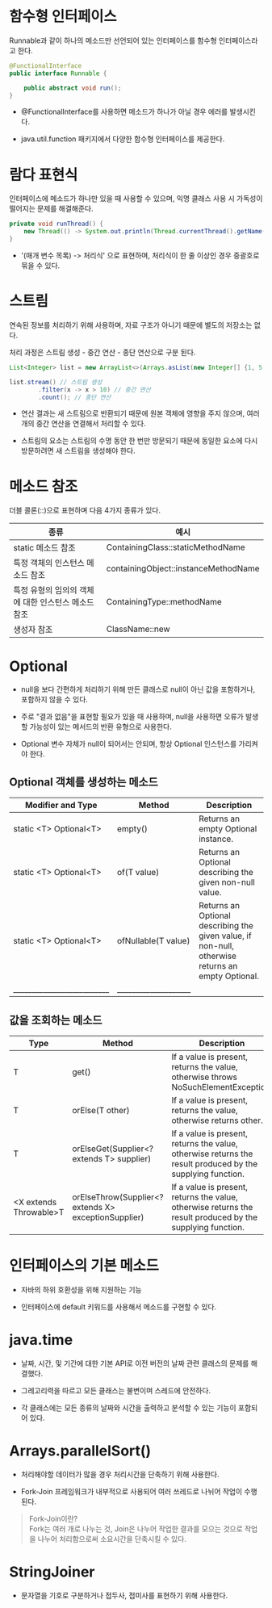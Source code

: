 # 함수형 인터페이스

Runnable과 같이 하나의 메소드만 선언되어 있는 인터페이스를 함수형 인터페이스라고 한다.

```java
@FunctionalInterface
public interface Runnable {

    public abstract void run();
}
```

* @FunctionalInterface를 사용하면 메소드가 하나가 아닐 경우 에러를 발생시킨다.

* java.util.function 패키지에서 다양한 함수형 인터페이스를 제공한다.

# 람다 표현식

인터페이스에 메소드가 하나만 있을 때 사용할 수 있으며, 익명 클래스 사용 시 가독성이 떨어지는 문제를 해결해준다.

```java
private void runThread() {
    new Thread(() -> System.out.println(Thread.currentThread().getName())).start();
}
```

* '(매개 변수 목록) -> 처리식' 으로 표현하며, 처리식이 한 줄 이상인 경우 중괄호로 묶을 수 있다.

# 스트림

연속된 정보를 처리하기 위해 사용하며, 자료 구조가 아니기 때문에 별도의 저장소는 없다.

처리 과정은 스트림 생성 - 중간 연산 - 종단 연산으로 구분 된다.

```java
List<Integer> list = new ArrayList<>(Arrays.asList(new Integer[] {1, 5, 10, 15}));

list.stream() // 스트림 생성
        .filter(x -> x > 10) // 중간 연산
        .count(); // 종단 연산
```

* 연산 결과는 새 스트림으로 반환되기 때문에 원본 객체에 영향을 주지 않으며, 여러 개의 중간 연산을 연결해서 처리할 수 있다.

* 스트림의 요소는 스트림의 수명 동안 한 번만 방문되기 때문에 동일한 요소에 다시 방문하려면 새 스트림을 생성해야 한다.

# 메소드 참조

더블 콜론(::)으로 표현하며 다음 4가지 종류가 있다.

|종류|예시|
|---|---|
|static 메소드 참조|ContainingClass::staticMethodName|
|특정 객체의 인스턴스 메소드 참조|containingObject::instanceMethodName|
|특정 유형의 임의의 객체에 대한 인스턴스 메소드 참조|ContainingType::methodName|
|생성자 참조|ClassName::new|

# Optional

* null을 보다 간편하게 처리하기 위해 만든 클래스로 null이 아닌 값을 포함하거나, 포함하지 않을 수 있다.

* 주로 "결과 없음"을 표현할 필요가 있을 때 사용하며, null을 사용하면 오류가 발생할 가능성이 있는 메서드의 반환 유형으로 사용한다.

* Optional 변수 자체가 null이 되어서는 안되며, 항상 Optional 인스턴스를 가리켜야 한다.


## Optional 객체를 생성하는 메소드

|Modifier and Type|Method|Description|
|---|---|---|
|static \<T> Optional\<T>|empty()|Returns an empty Optional instance.|
|static \<T> Optional\<T>|of(T value)|Returns an Optional describing the given non-null value.|
|static \<T> Optional\<T>|ofNullable(T value)|Returns an Optional describing the given value, if non-null, otherwise returns an empty Optional.|
|__________________________|____________________||

## 값을 조회하는 메소드

|Type|Method|Description|
|---|---|---|
|T|get()|If a value is present, returns the value, otherwise throws NoSuchElementException.|
|T|orElse(T other)|If a value is present, returns the value, otherwise returns other.|
|T|orElseGet(Supplier<? extends T> supplier)|If a value is present, returns the value, otherwise returns the result produced by the supplying function.|
|\<X extends Throwable>T|orElseThrow(Supplier<? extends X> exceptionSupplier)|If a value is present, returns the value, otherwise returns the result produced by the supplying function.|

# 인터페이스의 기본 메소드

* 자바의 하위 호환성을 위해 지원하는 기능

* 인터페이스에 default 키워드를 사용해서 메소드를 구현할 수 있다.

# java.time

* 날짜, 시간, 및 기간에 대한 기본 API로 이전 버전의 날짜 관련 클래스의 문제를 해결했다.

* 그레고리력을 따르고 모든 클래스는 불변이며 스레드에 안전하다.

* 각 클래스에는 모든 종류의 날짜와 시간을 출력하고 분석할 수 있는 기능이 포함되어 있다. 

# Arrays.parallelSort()

* 처리해야할 데이터가 많을 경우 처리시간을 단축하기 위해 사용한다.

* Fork-Join 프레임워크가 내부적으로 사용되어 여러 쓰레드로 나뉘어 작업이 수행된다.

> Fork-Join이란?<br>
Fork는 여러 개로 나누는 것, Join은 나누어 작업한 결과를 모으는 것으로 작업을 나누어 처리함으로써 소요시간을 단축시킬 수 있다.

# StringJoiner

* 문자열을 기호로 구분하거나 접두사, 접미사를 표현하기 위해 사용한다.